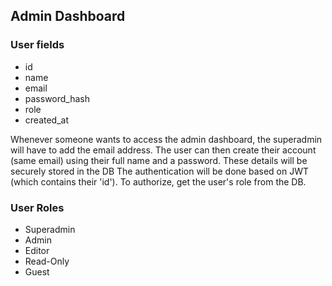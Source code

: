## Admin Dashboard

### User fields

- id
- name
- email
- password_hash
- role
- created_at

Whenever someone wants to access the admin dashboard, the superadmin will have to add the email address.
The user can then create their account (same email) using their full name and a password. These details will be securely stored in the DB
The authentication will be done based on JWT (which contains their 'id').
To authorize, get the user's role from the DB.

### User Roles

- Superadmin
- Admin
- Editor
- Read-Only
- Guest
